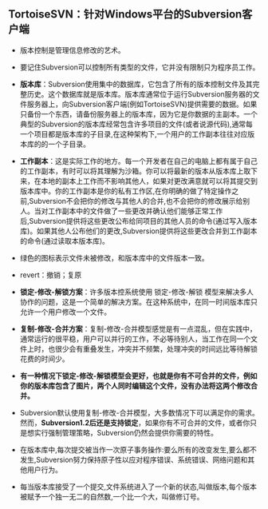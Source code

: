 TortoiseSVN：针对Windows平台的Subversion客户端
---

* 版本控制是管理信息修改的艺术。
* 要记住Subversion可以控制所有类型的文件，它并没有限制只为程序员工作。


* **版本库**：Subversion使用集中的数据库，它包含了所有的版本控制文件及其完整历史。这个数据库就是版本库。版本库通常位于运行Subversion服务器的文件服务器上，向Subversion客户端(例如TortoiseSVN)提供需要的数据。如果只备份一个东西，请备份服务器上的版本库，因为它是你数据的主副本。一个典型的Subversion的版本库经常包含许多项目的文件(或者说源代码),通常每一个项目都是版本库的子目录,在这种架构下,一个用户的工作副本往往对应版本库的的一个子目录。
* **工作副本**：这是实际工作的地方。每一个开发者在自己的电脑上都有属于自己的工作副本，有时可以将其理解为沙箱。你可以将最新的版本从版本库上取下来，在本地的副本上工作而不影响其他人，如果对更改满意就可以将其提交到版本库中。你的工作副本是你的私有工作区,在你明确的做了特定操作之前,Subversion不会把你的修改与其他人的合并,也不会把你的修改展示给别人。当对工作副本中的文件做了一些更改并确认他们能够正常工作后,Subversion提供将这些更改公布给同项目的其他人员的命令(通过写入版本库)。如果其他人公布他们的更改,Subversion提供将这些更改合并到工作副本的命令(通过读取本版本库)。

* 绿色的图标表示文件未被修改，和版本库中的文件版本一致。

* revert：撤销；复原

* **锁定-修改-解锁方案**：许多版本控系统使用 锁定-修改-解锁 模型来解决多人协作的问题，这是一个简单的解决方案。在这种系统中，在同一时间版本库只允许一个用户修改一个文件。
* **复制-修改-合并方案**：复制-修改-合并模型感觉是有一点混乱，但在实践中，通常运行的很平稳，用户可以并行的工作，不必等待别人，当工作在同一个文件上时，也很少会有重叠发生，冲突并不频繁，处理冲突的时间远比等待解锁花费的时间少。
* **有一种情况下锁定-修改-解锁模型会更好，也就是你有不可合并的文件，例如你的版本库包含了图片，两个人同时编辑这个文件，没有办法将这两个修改合并。**
* Subversion默认使用复制-修改-合并模型，大多数情况下可以满足你的需求。然而，**Subversion1.2后还是支持锁定**，如果你有不可合并的文件，或者你只是想实行强制管理策略，Subversion仍然会提供你需要的特性。

* 在版本库中,每次提交被当作一次原子事务操作:要么所有的改变发生,要么都不发生,Subversion努力保持原子性以应对程序错误、系统错误、网络问题和其他用户行为。

* 每当版本库接受了一个提交,文件系统进入了一个新的状态,叫做版本,每个版本被赋予一个独一无二的自然数,一个比一个大，叫做修订号。
 




